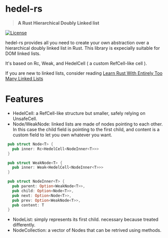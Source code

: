 
# hedel-rs

> **A Rust Hierarchical Doubly Linked list**


[![License](https://img.shields.io/badge/licence-GPL3.0-blue)](LICENSE-GPL)

hedel-rs provides all you need to create your own abstraction over a
hierarchical doubly linked list in Rust.
This library is expecially suitable for DOM linked lists.

It's based on Rc, Weak, and HedelCell ( a custom RefCell-like cell ).

If you are new to linked lists, consider reading [Learn Rust With Entirely Too Many Linked Lists](https://rust-unofficial.github.io/too-many-lists/)
# Features

- HedelCell: a RefCell-like structure but smaller, safely relying on UnsafeCell.
- Node/WeakNode: linked lists are made of nodes pointing to each other. In this case the
  child field is pointing to the first child, and content is a custom field to let you own whatever you want.
``` rust
 pub struct Node<T> {
   pub inner: Rc<HedelCell<NodeInner<T>>> 
 }

 pub struct WeakNode<T> {
   pub inner: Weak<HedelCell<NodeInner<T>>> 
 }

 pub struct NodeInner<T> {
   pub parent: Option<WeakNode<T>>,
   pub child: Option<Node<T>>,
   pub next: Option<Node<T>>,
   pub prev: Option<WeakNode<T>>,
   pub content: T
 }
```
- NodeList: simply represents its first child. necessary because treated differently.
- NodeCollection: a vector of Nodes that can be retrived using methods.
